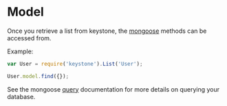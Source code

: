 # Model

Once you retrieve a list from keystone, the [mongoose](http://mongoosejs.com/) methods can be accessed from.

Example:

```javascript
var User = require('keystone').List('User');

User.model.find({});
```

See the mongoose [query](http://mongoosejs.com/docs/queries.html) documentation for more details on querying your database.

